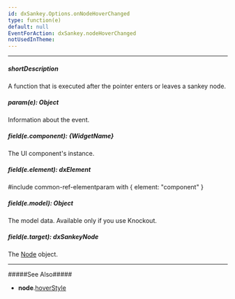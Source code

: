 ```yaml
---
id: dxSankey.Options.onNodeHoverChanged
type: function(e)
default: null
EventForAction: dxSankey.nodeHoverChanged
notUsedInTheme: 
---
```

---
##### shortDescription
A function that is executed after the pointer enters or leaves a sankey node.

##### param(e): Object
Information about the event.

##### field(e.component): {WidgetName}
The UI component's instance.

##### field(e.element): dxElement
#include common-ref-elementparam with { element: "component" }

##### field(e.model): Object
The model data. Available only if you use Knockout.

##### field(e.target): dxSankeyNode
The [Node](/api-reference/20%20Data%20Visualization%20Widgets/dxSankey/6%20Node '/Documentation/ApiReference/Data_Visualization_Widgets/dxSankey/Node/') object.

---
#####See Also#####
- **node**.[hoverStyle](/api-reference/20%20Data%20Visualization%20Widgets/dxSankey/1%20Configuration/node/hoverStyle '/Documentation/ApiReference/Data_Visualization_Widgets/dxSankey/Configuration/node/hoverStyle/')